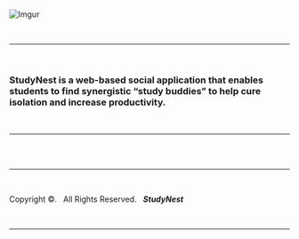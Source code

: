 <br>

![Imgur](https://i.imgur.com/kBWttDy.png)

<br>


___

<br>

### StudyNest is a web-based social application that enables students to find synergistic “study buddies” to help cure isolation and increase productivity.


<br> 

___


<br>

<br>

____

<br>

Copyright &copy;. &nbsp; All Rights Reserved. &nbsp; _**StudyNest**_

<br>

____
